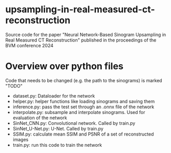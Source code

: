 # upsampling-in-real-measured-ct-reconstruction
Source code for the paper "Neural Network-Based Sinogram Upsampling in Real Measured CT Reconstruction" published in the proceedings of the BVM conference 2024

# Overview over python files

Code that needs to be changed (e.g. the path to the sinograms) is marked "TODO"

- dataset.py: Dataloader for the network
- helper.py: helper functions like loading sinograms and saving them
- inference.py: pass the test set through an .onnx file of the network
- interpolate.py: subsample and interpolate sinograms. Used for evaluation of the network
- SinNet_CNN.py: Convolutional network. Called by train.py
- SinNet_U-Net.py: U-Net. Called by train.py
- SSIM.py: calculate mean SSIM and PSNR of a set of reconstructed images
- train.py: run this code to train the network
